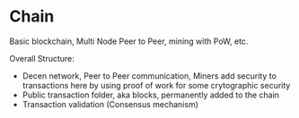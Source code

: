 # Chain

Basic blockchain, Multi Node Peer to Peer, mining with PoW, etc.

Overall Structure:

 - Decen network, Peer to Peer communication, Miners add security to transactions here by using proof of work for some crytographic security 
 - Public transaction folder, aka blocks, permanently added to the chain 
 - Transaction validation (Consensus mechanism)
